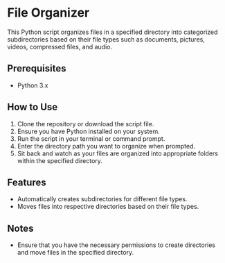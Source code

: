 # File Organizer

This Python script organizes files in a specified directory into categorized subdirectories based on their file types such as documents, pictures, videos, compressed files, and audio.

## Prerequisites

- Python 3.x 

## How to Use

1. Clone the repository or download the script file.
2. Ensure you have Python installed on your system.
3. Run the script in your terminal or command prompt.
4. Enter the directory path you want to organize when prompted.
5. Sit back and watch as your files are organized into appropriate folders within the specified directory.

## Features

- Automatically creates subdirectories for different file types.
- Moves files into respective directories based on their file types.

## Notes

- Ensure that you have the necessary permissions to create directories and move files in the specified directory.
